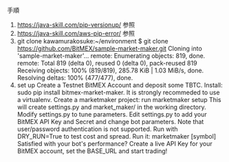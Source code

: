 手順
1. https://java-skill.com/pip-versionup/ 参照
2. https://java-skill.com/aws-pip-error/ 参照
2. git clone
kawamurakosuke:~/environment $ git clone https://github.com/BitMEX/sample-market-maker.git
Cloning into 'sample-market-maker'...
remote: Enumerating objects: 819, done.
remote: Total 819 (delta 0), reused 0 (delta 0), pack-reused 819
Receiving objects: 100% (819/819), 285.78 KiB | 1.03 MiB/s, done.
Resolving deltas: 100% (477/477), done.
3. set up
Create a Testnet BitMEX Account and deposit some TBTC.
Install: sudo pip install bitmex-market-maker. It is strongly recommeded to use a virtualenv.
Create a marketmaker project: run marketmaker setup
This will create settings.py and market_maker/ in the working directory.
Modify settings.py to tune parameters.
Edit settings.py to add your BitMEX API Key and Secret and change bot parameters.
Note that user/password authentication is not supported.
Run with DRY_RUN=True to test cost and spread.
Run it: marketmaker [symbol]
Satisfied with your bot's performance? Create a live API Key for your BitMEX account, set the BASE_URL and start trading!